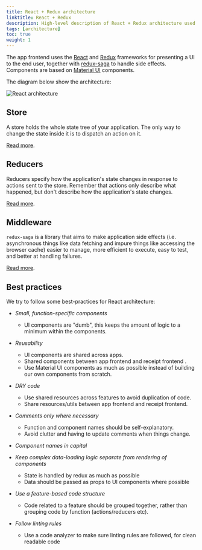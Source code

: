 ```yaml
---
title: React + Redux architecture
linktitle: React + Redux
description: High-level description of React + Redux architecture used in app frontend
tags: [architecture]
toc: true
weight: 1
---
```


The app frontend uses the [React](https://reactjs.org/) and [Redux](https://redux.js.org/) frameworks for presenting a UI to the end user,
together with [redux-saga](https://redux-saga.js.org/) to handle side effects. Components are based on [Material UI](https://material-ui.com/)
components.

The diagram below show the architecture:

![React architecture](/en/app-template/architecture/app-frontend/frontend-react-architecture.svg)

## Store
 A store holds the whole state tree of your application. The only way to change the state inside it is to dispatch an action
 on it.

 [Read more](https://redux.js.org/api/store#store).

## Reducers
Reducers specify how the application's state changes in response to actions sent to the store. Remember that actions only
describe what happened, but don't describe how the application's state changes.

 [Read more](https://redux.js.org/basics/reducers#reducers).

## Middleware
`redux-saga` is a library that aims to make application side effects (i.e. asynchronous things like data fetching and impure
things like accessing the browser cache) easier to manage, more efficient to execute, easy to test, and better at handling failures.

[Read more](https://redux-saga.js.org/).

## Best practices
We try to follow some best-practices for React architecture:

- _Small, function-specific components_
  - UI components are "dumb", this keeps the amount of logic to a minimum within the components.

- _Reusability_
  - UI components are shared across apps. 
  - Shared components between app frontend and receipt frontend .
  - Use Material UI components as much as possible instead of building our own components from scratch.

- _DRY code_
  - Use shared resources across features to avoid duplication of code.
  - Share resources/utils between app frontend and receipt frontend.

- _Comments only where necessary_
  - Function and component names should be self-explanatory.
  - Avoid clutter and having to update comments when things change.

- _Component names in capital_

- _Keep complex data-loading logic separate from rendering of components_
  - State is handled by redux as much as possible
  - Data should be passed as props to UI components where possible

- _Use a feature-based code structure_
  -  Code related to a feature should be grouped together, rather than grouping code by function (actions/reducers etc).

- _Follow linting rules_
  - Use a code analyzer to make sure linting rules are followed, for clean readable code
